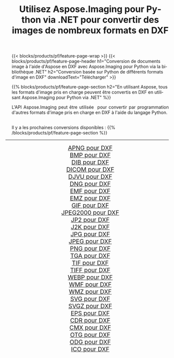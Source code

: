 ﻿---
title: Utilisez Aspose.Imaging pour Python via .NET pour convertir des images de nombreux formats en DXF 
weight: 3920
url: /fr/python-net/conversion/to/dxf 
lang: fr
langdirlevel: 2
locales: zh-hans,ja,it,ru,de,es,fr,nl,id,lt,pl,pt,vi,tr,ko,zh-hant,ar,hi,th,sv,cs,uk,he
description: Vous pouvez utiliser Aspose.Imaging pour Python via la bibliothèque .NET pour convertir une variété de formats en DXF
---

{{< blocks/products/pf/feature-page-wrap >}}
{{< blocks/products/pf/feature-page-header h1="Conversion de documents image à l'aide d'Aspose en DXF avec Aspose.Imaging pour Python via la bibliothèque .NET" h2="Conversion basée sur Python de différents formats d'image en DXF" downloadText="Télécharger" >}}


{{% blocks/products/pf/feature-page-section  h2="En utilisant Aspose, tous les formats d'image pris en charge peuvent être convertis en DXF en utilisant Aspose.Imaging pour Python via .NET" %}}
<p align=justify>L'API Aspose.Imaging peut être utilisée  pour convertir par programmation d'autres formats d'image pris en charge en DXF à l'aide du langage Python.</p>
<br/>
Il y a les prochaines conversions disponibles :
{{% /blocks/products/pf/feature-page-section %}}
<div class="container-fluid productfamilypage bg-gray">
    <div class="convertypes bg-gray agp-content section">
        <div class="container">
		<hr style="margin-left:-20px;"/>
		<div class="row other-converters" style="gap: 10px;font-size: 19px;text-align:center;">
		    <div class='col-md-2 other-converter remove-lp remove-rp'><a href="/imaging/fr/python-net/conversion/apng-to-dxf" style="padding:15px;">APNG pour DXF</a></div>
<div class='col-md-2 other-converter remove-lp remove-rp'><a href="/imaging/fr/python-net/conversion/bmp-to-dxf" style="padding:15px;">BMP pour DXF</a></div>
<div class='col-md-2 other-converter remove-lp remove-rp'><a href="/imaging/fr/python-net/conversion/dib-to-dxf" style="padding:15px;">DIB pour DXF</a></div>
<div class='col-md-2 other-converter remove-lp remove-rp'><a href="/imaging/fr/python-net/conversion/dicom-to-dxf" style="padding:15px;">DICOM pour DXF</a></div>
<div class='col-md-2 other-converter remove-lp remove-rp'><a href="/imaging/fr/python-net/conversion/djvu-to-dxf" style="padding:15px;">DJVU pour DXF</a></div>
<div class='col-md-2 other-converter remove-lp remove-rp'><a href="/imaging/fr/python-net/conversion/dng-to-dxf" style="padding:15px;">DNG pour DXF</a></div>
<div class='col-md-2 other-converter remove-lp remove-rp'><a href="/imaging/fr/python-net/conversion/emf-to-dxf" style="padding:15px;">EMF pour DXF</a></div>
<div class='col-md-2 other-converter remove-lp remove-rp'><a href="/imaging/fr/python-net/conversion/emz-to-dxf" style="padding:15px;">EMZ pour DXF</a></div>
<div class='col-md-2 other-converter remove-lp remove-rp'><a href="/imaging/fr/python-net/conversion/gif-to-dxf" style="padding:15px;">GIF pour DXF</a></div>
<div class='col-md-2 other-converter remove-lp remove-rp'><a href="/imaging/fr/python-net/conversion/jpeg2000-to-dxf" style="padding:15px;">JPEG2000 pour DXF</a></div>
<div class='col-md-2 other-converter remove-lp remove-rp'><a href="/imaging/fr/python-net/conversion/jp2-to-dxf" style="padding:15px;">JP2 pour DXF</a></div>
<div class='col-md-2 other-converter remove-lp remove-rp'><a href="/imaging/fr/python-net/conversion/j2k-to-dxf" style="padding:15px;">J2K pour DXF</a></div>
<div class='col-md-2 other-converter remove-lp remove-rp'><a href="/imaging/fr/python-net/conversion/jpg-to-dxf" style="padding:15px;">JPG pour DXF</a></div>
<div class='col-md-2 other-converter remove-lp remove-rp'><a href="/imaging/fr/python-net/conversion/jpeg-to-dxf" style="padding:15px;">JPEG pour DXF</a></div>
<div class='col-md-2 other-converter remove-lp remove-rp'><a href="/imaging/fr/python-net/conversion/png-to-dxf" style="padding:15px;">PNG pour DXF</a></div>
<div class='col-md-2 other-converter remove-lp remove-rp'><a href="/imaging/fr/python-net/conversion/tga-to-dxf" style="padding:15px;">TGA pour DXF</a></div>
<div class='col-md-2 other-converter remove-lp remove-rp'><a href="/imaging/fr/python-net/conversion/tif-to-dxf" style="padding:15px;">TIF pour DXF</a></div>
<div class='col-md-2 other-converter remove-lp remove-rp'><a href="/imaging/fr/python-net/conversion/tiff-to-dxf" style="padding:15px;">TIFF pour DXF</a></div>
<div class='col-md-2 other-converter remove-lp remove-rp'><a href="/imaging/fr/python-net/conversion/webp-to-dxf" style="padding:15px;">WEBP pour DXF</a></div>
<div class='col-md-2 other-converter remove-lp remove-rp'><a href="/imaging/fr/python-net/conversion/wmf-to-dxf" style="padding:15px;">WMF pour DXF</a></div>
<div class='col-md-2 other-converter remove-lp remove-rp'><a href="/imaging/fr/python-net/conversion/wmz-to-dxf" style="padding:15px;">WMZ pour DXF</a></div>
<div class='col-md-2 other-converter remove-lp remove-rp'><a href="/imaging/fr/python-net/conversion/svg-to-dxf" style="padding:15px;">SVG pour DXF</a></div>
<div class='col-md-2 other-converter remove-lp remove-rp'><a href="/imaging/fr/python-net/conversion/svgz-to-dxf" style="padding:15px;">SVGZ pour DXF</a></div>
<div class='col-md-2 other-converter remove-lp remove-rp'><a href="/imaging/fr/python-net/conversion/eps-to-dxf" style="padding:15px;">EPS pour DXF</a></div>
<div class='col-md-2 other-converter remove-lp remove-rp'><a href="/imaging/fr/python-net/conversion/cdr-to-dxf" style="padding:15px;">CDR pour DXF</a></div>
<div class='col-md-2 other-converter remove-lp remove-rp'><a href="/imaging/fr/python-net/conversion/cmx-to-dxf" style="padding:15px;">CMX pour DXF</a></div>
<div class='col-md-2 other-converter remove-lp remove-rp'><a href="/imaging/fr/python-net/conversion/otg-to-dxf" style="padding:15px;">OTG pour DXF</a></div>
<div class='col-md-2 other-converter remove-lp remove-rp'><a href="/imaging/fr/python-net/conversion/odg-to-dxf" style="padding:15px;">ODG pour DXF</a></div>
<div class='col-md-2 other-converter remove-lp remove-rp'><a href="/imaging/fr/python-net/conversion/ico-to-dxf" style="padding:15px;">ICO pour DXF</a></div>
                </div>
        </div>
    </div>
</div>
<br/>


